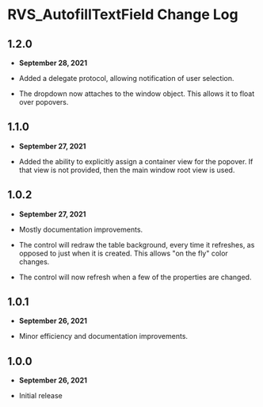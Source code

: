 # RVS_AutofillTextField Change Log

## 1.2.0

- **September 28, 2021**

- Added a delegate protocol, allowing notification of user selection.
- The dropdown now attaches to the window object. This allows it to float over popovers.

## 1.1.0

- **September 27, 2021**

- Added the ability to explicitly assign a container view for the popover. If that view is not provided, then the main window root view is used.

## 1.0.2

- **September 27, 2021**

- Mostly documentation improvements.
- The control will redraw the table background, every time it refreshes, as opposed to just when it is created. This allows "on the fly" color changes.
- The control will now refresh when a few of the properties are changed.

## 1.0.1

- **September 26, 2021**

- Minor efficiency and documentation improvements.

## 1.0.0

- **September 26, 2021**

- Initial release
